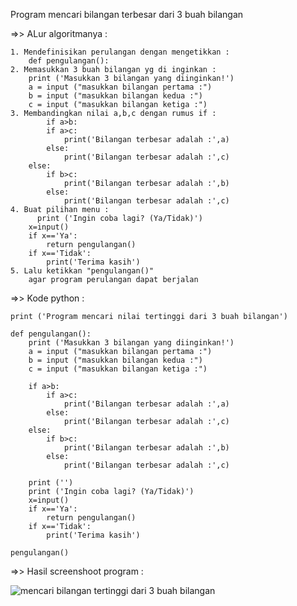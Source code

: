 Program mencari bilangan terbesar dari 3 buah bilangan

=>> ALur algoritmanya :


```
1. Mendefinisikan perulangan dengan mengetikkan :
	def pengulangan():
2. Memasukkan 3 buah bilangan yg di inginkan :
	print ('Masukkan 3 bilangan yang diinginkan!')
    a = input ("masukkan bilangan pertama :")
    b = input ("masukkan bilangan kedua :")
    c = input ("masukkan bilangan ketiga :")
3. Membandingkan nilai a,b,c dengan rumus if :
	    if a>b:
        if a>c:
            print('Bilangan terbesar adalah :',a)
        else:
            print('Bilangan terbesar adalah :',c)
    else:    
        if b>c:
            print('Bilangan terbesar adalah :',b)
        else:
            print('Bilangan terbesar adalah :',c)
4. Buat pilihan menu :
	  print ('Ingin coba lagi? (Ya/Tidak)')
    x=input()
    if x=='Ya':
        return pengulangan()
    if x=='Tidak':
        print('Terima kasih')
5. Lalu ketikkan "pengulangan()"
	agar program perulangan dapat berjalan
```


=>> Kode python :


```
print ('Program mencari nilai tertinggi dari 3 buah bilangan')

def pengulangan():
    print ('Masukkan 3 bilangan yang diinginkan!')
    a = input ("masukkan bilangan pertama :")
    b = input ("masukkan bilangan kedua :")
    c = input ("masukkan bilangan ketiga :")

    if a>b:
        if a>c:
            print('Bilangan terbesar adalah :',a)
        else:
            print('Bilangan terbesar adalah :',c)
    else:    
        if b>c:
            print('Bilangan terbesar adalah :',b)
        else:
            print('Bilangan terbesar adalah :',c)
        
    print ('')
    print ('Ingin coba lagi? (Ya/Tidak)')
    x=input()
    if x=='Ya':
        return pengulangan()
    if x=='Tidak':
        print('Terima kasih')

pengulangan()
```



=>> Hasil screenshoot program :

![mencari bilangan tertinggi dari 3 buah bilangan](https://user-images.githubusercontent.com/43899109/52463692-7d695300-2baa-11e9-855e-a96c818d835a.jpg)
